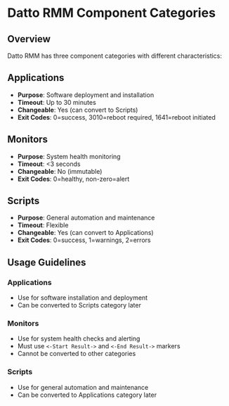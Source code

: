 # Datto RMM Component Categories

## Overview

Datto RMM has three component categories with different characteristics:

## Applications
- **Purpose**: Software deployment and installation
- **Timeout**: Up to 30 minutes
- **Changeable**: Yes (can convert to Scripts)
- **Exit Codes**: 0=success, 3010=reboot required, 1641=reboot initiated

## Monitors
- **Purpose**: System health monitoring
- **Timeout**: <3 seconds
- **Changeable**: No (immutable)
- **Exit Codes**: 0=healthy, non-zero=alert

## Scripts
- **Purpose**: General automation and maintenance
- **Timeout**: Flexible
- **Changeable**: Yes (can convert to Applications)
- **Exit Codes**: 0=success, 1=warnings, 2=errors
## Usage Guidelines

### Applications
- Use for software installation and deployment
- Can be converted to Scripts category later

### Monitors
- Use for system health checks and alerting
- Must use `<-Start Result->` and `<-End Result->` markers
- Cannot be converted to other categories

### Scripts
- Use for general automation and maintenance
- Can be converted to Applications category later
